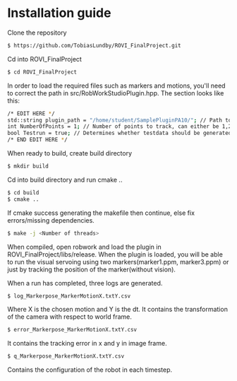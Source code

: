 # Installation guide

Clone the repository
```sh
$ https://github.com/TobiasLundby/ROVI_FinalProject.git
```
Cd into ROVI_FinalProject
```sh
$ cd ROVI_FinalProject
```
In order to load the required files such as markers and motions, you'll need to correct the path in src/RobWorkStudioPlugin.hpp. The section looks like this:

```sh
/* EDIT HERE */
std::string plugin_path = "/home/student/SamplePluginPA10/"; // Path to SamplePluginPA10
int NumberOfPoints = 1; // Number of points to track, can either be 1,2 or 2.
bool Testrun = true; // Determines whether testdata should be generated, see section further down about logging.
/* END EDIT HERE */
```

When ready to build, create build directory
```sh
$ mkdir build
```
Cd into build directory and run cmake ..
```sh
$ cd build
$ cmake ..
```

If cmake success generating the makefile then continue, else fix errors/missing dependencies.
```sh
$ make -j <Number of threads>
```
When compiled, open robwork and load the plugin in ROVI_FinalProject/libs/release.
When the plugin is loaded, you will be able to run the visual servoing using two markers(marker1.ppm, marker3.ppm) or just by tracking the position of the marker(without vision).


When a run has completed, three logs are generated.

```sh
$ log_Markerpose_MarkerMotionX.txtY.csv
```
Where X is the chosen motion and Y is the dt. It contains the transformation of the camera with respect to world frame.

```sh
$ error_Markerpose_MarkerMotionX.txtY.csv
```
It contains the tracking error in x and y in image frame.

```sh
$ q_Markerpose_MarkerMotionX.txtY.csv
```
Contains the configuration of the robot in each timestep.

